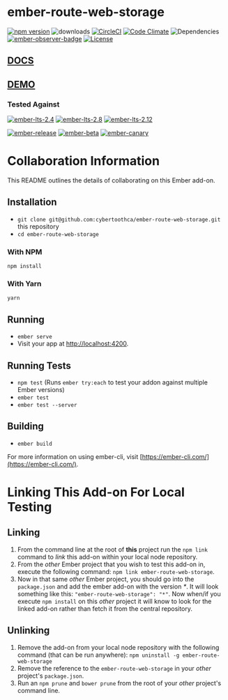 # ember-route-web-storage

[![npm version](http://badge.fury.io/js/ember-route-web-storage.svg)](http://badge.fury.io/js/ember-route-web-storage) ![downloads](https://img.shields.io/npm/dy/ember-route-web-storage.svg) [![CircleCI](http://circleci.com/gh/cybertoothca/ember-route-web-storage.svg?style=shield)](http://circleci.com/gh/cybertoothca/ember-route-web-storage) [![Code Climate](http://codeclimate.com/github/cybertoothca/ember-route-web-storage/badges/gpa.svg)](http://codeclimate.com/github/cybertoothca/ember-route-web-storage) ![Dependencies](http://david-dm.org/cybertoothca/ember-route-web-storage.svg) [![ember-observer-badge](http://emberobserver.com/badges/ember-route-web-storage.svg)](http://emberobserver.com/addons/ember-route-web-storage) [![License](http://img.shields.io/npm/l/ember-route-web-storage.svg)](LICENSE.md)

## [DOCS](http://docs.ember-route-web-storage.cybertooth.io)

## [DEMO](http://docs.ember-route-web-storage.cybertooth.io/#hbs)

### Tested Against

[![ember-lts-2.4](https://img.shields.io/badge/ember--try-ember--lts--2.4-brightgreen.svg)](https://circleci.com/gh/cybertoothca/ember-route-web-storage)
[![ember-lts-2.8](https://img.shields.io/badge/ember--try-ember--lts--2.8-brightgreen.svg)](https://circleci.com/gh/cybertoothca/ember-route-web-storage)
[![ember-lts-2.12](https://img.shields.io/badge/ember--try-ember--lts--2.12-brightgreen.svg)](https://circleci.com/gh/cybertoothca/ember-route-web-storage)

[![ember-release](https://img.shields.io/badge/ember--try-ember--release-brightgreen.svg)](https://circleci.com/gh/cybertoothca/ember-route-web-storage)
[![ember-beta](https://img.shields.io/badge/ember--try-ember--beta-brightgreen.svg)](https://circleci.com/gh/cybertoothca/ember-route-web-storage)
[![ember-canary](https://img.shields.io/badge/ember--try-ember--canary-brightgreen.svg)](https://circleci.com/gh/cybertoothca/ember-route-web-storage)

# Collaboration Information

This README outlines the details of collaborating on this Ember add-on.

## Installation

* `git clone git@github.com:cybertoothca/ember-route-web-storage.git` this repository
* `cd ember-route-web-storage`


### With NPM

```
npm install
```

### With Yarn

```
yarn
```

## Running

* `ember serve`
* Visit your app at [http://localhost:4200](http://localhost:4200).

## Running Tests

* `npm test` (Runs `ember try:each` to test your addon against multiple Ember versions)
* `ember test`
* `ember test --server`

## Building

* `ember build`

For more information on using ember-cli, visit [https://ember-cli.com/](https://ember-cli.com/).

# Linking This Add-on For Local Testing

## Linking

1. From the command line at the root of __this__ project run the
`npm link` command to _link_ this add-on within your local
node repository.
1. From the _other_ Ember project that you wish to test this add-on
in, execute the following command:
`npm link ember-route-web-storage`.
1. Now in that same _other_ Ember project, you should go into the
`package.json` and add the ember add-on with the version _*_.  It will
look something like this: `"ember-route-web-storage": "*"`.  Now
when/if you execute `npm install` on this _other_ project it
will know to look for the linked add-on rather than fetch it from
the central repository.

## Unlinking

1. Remove the add-on from your local node repository with the following
command (that can be run anywhere):
`npm uninstall -g ember-route-web-storage`
1. Remove the reference to the `ember-route-web-storage`
in your _other_ project's `package.json`.
1. Run an `npm prune` and `bower prune` from the root of your _other_ project's command line.
